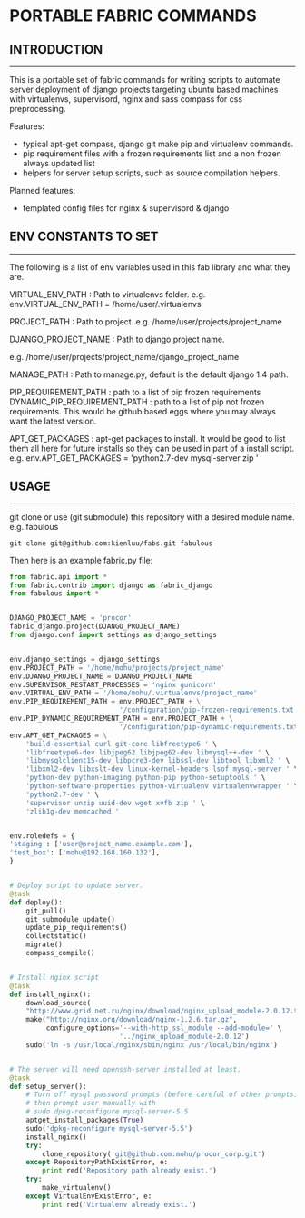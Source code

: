 # PORTABLE FABRIC COMMANDS


## INTRODUCTION
---

This is a portable set of fabric commands for writing scripts to automate server
deployment of django projects targeting ubuntu based machines with
virtualenvs, supervisord, nginx and sass compass for css preprocessing.

Features:
- typical apt-get compass, django git make pip and virtualenv commands.
- pip requirement files with a frozen requirements list and a non frozen always
updated list
- helpers for server setup scripts, such as source compilation helpers.

Planned features:
- templated config files for nginx & supervisord & django


## ENV CONSTANTS TO SET
---

The following is a list of env variables used in this fab library and what
they are.

VIRTUAL_ENV_PATH : Path to virtualenvs folder.
e.g. env.VIRTUAL_ENV_PATH = /home/user/.virtualenvs

PROJECT_PATH : Path to project.
e.g. /home/user/projects/project_name

DJANGO_PROJECT_NAME : Path to django project name.

e.g. /home/user/projects/project_name/django_project_name

MANAGE_PATH : Path to manage.py, default is the default django 1.4 path.

PIP_REQUIREMENT_PATH : path to a list of pip frozen requirements
DYNAMIC_PIP_REQUIREMENT_PATH : path to a list of pip not frozen requirements.
 This would be github based eggs where you may always want the latest version.

APT_GET_PACKAGES : apt-get packages to install.  It would be good to list them
all here for future installs so they can be used in part of a install script.
e.g. env.APT_GET_PACKAGES = 'python2.7-dev mysql-server zip '


## USAGE
---

git clone or use (git submodule) this repository with a desired module name.
e.g. fabulous

```
git clone git@github.com:kienluu/fabs.git fabulous
```

Then here is an example fabric.py file:

```python
from fabric.api import *
from fabric.contrib import django as fabric_django
from fabulous import *


DJANGO_PROJECT_NAME = 'procor'
fabric_django.project(DJANGO_PROJECT_NAME)
from django.conf import settings as django_settings


env.django_settings = django_settings
env.PROJECT_PATH = '/home/mohu/projects/project_name'
env.DJANGO_PROJECT_NAME = DJANGO_PROJECT_NAME
env.SUPERVISOR_RESTART_PROCESSES = 'nginx gunicorn'
env.VIRTUAL_ENV_PATH = '/home/mohu/.virtualenvs/project_name'
env.PIP_REQUIREMENT_PATH = env.PROJECT_PATH + \
                           '/configuration/pip-frozen-requirements.txt'
env.PIP_DYNAMIC_REQUIREMENT_PATH = env.PROJECT_PATH + \
                           '/configuration/pip-dynamic-requirements.txt'
env.APT_GET_PACKAGES = \
	'build-essential curl git-core libfreetype6 ' \
	'libfreetype6-dev libjpeg62 libjpeg62-dev libmysql++-dev ' \
	'libmysqlclient15-dev libpcre3-dev libssl-dev libtool libxml2 ' \
	'libxml2-dev libxslt-dev linux-kernel-headers lsof mysql-server ' \
	'python-dev python-imaging python-pip python-setuptools ' \
	'python-software-properties python-virtualenv virtualenvwrapper ' \
	'python2.7-dev ' \
	'supervisor unzip uuid-dev wget xvfb zip ' \
	'zlib1g-dev memcached '


env.roledefs = {
'staging': ['user@project_name.example.com'],
'test_box': ['mohu@192.168.160.132'],
}


# Deploy script to update server.
@task
def deploy():
    git_pull()
    git_submodule_update()
    update_pip_requirements()
    collectstatic()
    migrate()
    compass_compile()


# Install nginx script
@task
def install_nginx():
    download_source(
    "http://www.grid.net.ru/nginx/download/nginx_upload_module-2.0.12.tar.gz")
    make("http://nginx.org/download/nginx-1.2.6.tar.gz",
         configure_options='--with-http_ssl_module --add-module=' \
                           '../nginx_upload_module-2.0.12')
    sudo('ln -s /usr/local/nginx/sbin/nginx /usr/local/bin/nginx')


# The server will need openssh-server installed at least.
@task
def setup_server():
    # Turn off mysql password prompts (before careful of other prompts) and
    # then prompt user manually with
    # sudo dpkg-reconfigure mysql-server-5.5
    aptget_install_packages(True)
    sudo('dpkg-reconfigure mysql-server-5.5')
    install_nginx()
    try:
        clone_repository('git@github.com:mohu/procor_corp.git')
    except RepositoryPathExistError, e:
        print red('Repository path already exist.')
    try:
        make_virtualenv()
    except VirtualEnvExistError, e:
        print red('Virtualenv already exist.')

```
